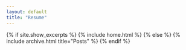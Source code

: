 ```yaml
---
layout: default
title: "Resume"
---
```


{% if site.show_excerpts %}
  {% include home.html %}
{% else %}
  {% include archive.html title="Posts" %}
{% endif %}

